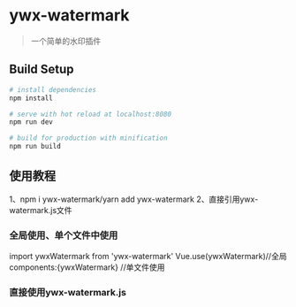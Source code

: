 # ywx-watermark

> 一个简单的水印插件

## Build Setup

``` bash
# install dependencies
npm install

# serve with hot reload at localhost:8080
npm run dev

# build for production with minification
npm run build
```

## 使用教程
1、npm i ywx-watermark/yarn add ywx-watermark
2、直接引用ywx-watermark.js文件

### 全局使用、单个文件中使用
import ywxWatermark from 'ywx-watermark'
Vue.use(ywxWatermark)//全局
components:{ywxWatermark} //单文件使用

### 直接使用ywx-watermark.js
<script src='../ywx-watermark'/>
<ywx-watermark></ywx-watermark>
